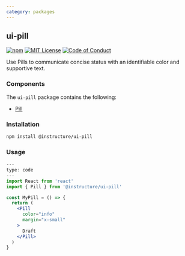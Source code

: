 ```yaml
---
category: packages
---
```


## ui-pill

[![npm][npm]][npm-url]
[![MIT License][license-badge]][license]
[![Code of Conduct][coc-badge]][coc]

Use Pills to communicate concise status with an identifiable color and supportive text.

### Components

The `ui-pill` package contains the following:

- [Pill](#Pill)

### Installation

```sh
npm install @instructure/ui-pill
```

### Usage

```jsx
---
type: code
---
import React from 'react'
import { Pill } from '@instructure/ui-pill'

const MyPill = () => {
  return (
    <Pill
      color="info"
      margin="x-small"
    >
      Draft
    </Pill>
  )
}
```

[npm]: https://img.shields.io/npm/v/@instructure/ui-pill.svg
[npm-url]: https://npmjs.com/package/@instructure/ui-pill
[license-badge]: https://img.shields.io/npm/l/instructure-ui.svg?style=flat-square
[license]: https://github.com/instructure/instructure-ui/blob/master/LICENSE
[coc-badge]: https://img.shields.io/badge/code%20of-conduct-ff69b4.svg?style=flat-square
[coc]: https://github.com/instructure/instructure-ui/blob/master/CODE_OF_CONDUCT.md
